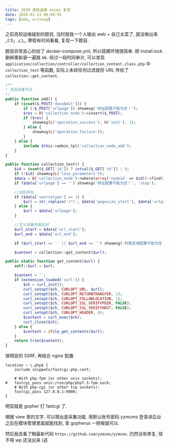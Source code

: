 ```yaml
---
title: 2019 高校运维 ezcms 复现
date: 2020-01-13 00:04:55
tags: [web, writeup]
---
```


之前高校运维碰到的题目, 当时就我一个人输出 web + 自己太菜了, 就没做出来 \_(:3」∠)\_, 寒假有时间看看, 复现一下题目.

<!--more-->

题目非常良心的给了 docker-compose.yml, 所以搭建环境很简单. 把 install.lock 删掉重新装一遍就 ok.
经过一段时间审计, 可以发现 `application/collection/controller/collection_content.class.php` 中 `collection_test` 等函数, 实际上未经任何过滤就将 URL 传给了 `collection::get_content`.

```php
/**
* 添加采集节点
*/
public function add() {
    if (isset($_POST['dosubmit'])) {
        if (!$_POST['urlpage']) showmsg('网址配置不能为空！');
        $res = D('collection_node')->insert($_POST);
        if ($res) {
            showmsg(L('operation_success'), U('init'), 1);
        } else {
            showmsg(L('operation_failure'));
        }
    } else {
        include $this->admin_tpl('collection_node_add');
    }
}

public function collection_test() {
    $id = isset($_GET['id']) ? intval($_GET['id']) : 0;
    if (!$id) showmsg(L('lose_parameters'));
    $data = D('collection_node')->where(array('nodeid' => $id))->find();
    if ($data['urlpage'] == '') showmsg('网址配置不能为空！', 'stop');

    //目标网址
    if ($data['sourcetype'] == 1) {
        $url = str_replace('(*)', $data['pagesize_start'], $data['urlpage']);
    } else {
        $url = $data['urlpage'];
    }

    //定义采集列表区间
    $url_start = $data['url_start'];
    $url_end = $data['url_end'];

    if ($url_start == '' || $url_end == '') showmsg('列表区域配置不能为空！', 'stop');

    $content = collection::get_content($url);
```

```php
public static function get_content($url) {
    self::$url = $url;

    $content = '';
    if (extension_loaded('curl')) {
        $ch = curl_init();
        curl_setopt($ch, CURLOPT_URL, $url);
        curl_setopt($ch, CURLOPT_RETURNTRANSFER, 1);
        curl_setopt($ch, CURLOPT_FOLLOWLOCATION, 1);
        curl_setopt($ch, CURLOPT_SSL_VERIFYPEER, FALSE);
        curl_setopt($ch, CURLOPT_SSL_VERIFYHOST, FALSE);
        curl_setopt($ch, CURLOPT_HEADER, 0);
        $content = curl_exec($ch);
        curl_close($ch);
    } else {
        $content = @file_get_contents($url);
    }
    return trim($content);
}
```

很明显的 SSRF, 再结合 nginx 配置.

```nginx
location ~ \.php$ {
    include snippets/fastcgi-php.conf;

    # With php-fpm (or other unix sockets):
#	fastcgi_pass unix:/run/php/php7.3-fpm.sock;
    # With php-cgi (or other tcp sockets):
    fastcgi_pass 127.0.0.1:9000;
}
```

明显就是 gopher 打 fastcgi 了.

根据 view 里的文字, 可以猜出是采集功能. 用默认账号密码 yzmcms 登录进后台之后在模块管理里面就能找到, 拿 gopherus 一把梭就可以.

然后我去看了眼最新代码 `https://github.com/yzmcms/yzmcms`. 仍然没有修复, 怪不得 wp 还没出来 (逃

